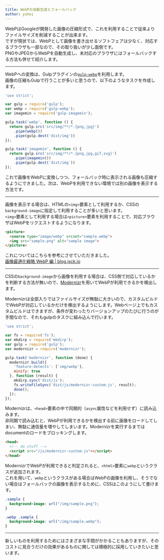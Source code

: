 ```yaml
---
title: WebPの自動生成とフォールバック
author: yuhei
---
```


WebPはGoogleが開発した画像の圧縮形式で、これを利用することで従来よりファイルサイズを削減することが出来ます。  
ですが現状では、WebPとして画像を書き出せるソフトフェアは少なく、対応するブラウザも一部なので、その取り扱いが少し面倒です。  
PNGやJPEGからWebPを自動生成し、未対応のブラウザにはフォールバックする方法も併せて紹介します。

<!-- more -->

---

WebPへの変換は、Gulpプラグインの[`gulp-webp`](https://github.com/sindresorhus/gulp-webp)を利用します。  
画像の圧縮もGulpで行うことが多いと思うので、以下のようなタスクを作成します。

```javascript
'use strict';

var gulp = require('gulp');
var webp = require('gulp-webp');
var imagemin = require('gulp-imagemin');

gulp.task('webp', function () {
  return gulp.src('src/img/**/*.{png,jpg}')
    .pipe(webp())
    .pipe(gulp.dest('dist/img'))
});

gulp.task('imagemin', function () {
  return gulp.src('src/img/**/*.{png,jpg,gif,svg}')
    .pipe(imagemin())
    .pipe(gulp.dest('dist/img'))
});
```

これで画像をWebPに変換しつつ、フォールバック時に表示される画像も圧縮するようにできました。次は、WebPを利用できない環境では別の画像を表示する方法です。

---

画像を表示する場合は、HTMLの`<img>`要素として利用するか、CSSの`background-image`に指定して利用することが多いと思います。  
`<img>`要素として利用する場合は`<picture>`要素を利用することで、対応ブラウザはWebPをリクエストするようになります。

```html
<picture>
  <source type="image/webp" srcset="sample.webp">
  <img src="sample.png" alt="sample image">
</picture>
```

これについてはこちらを参考にさせていただきました。  
[画像最適化戦略 WebP 編 | blog.jxck.io](https://blog.jxck.io/entries/2016-03-26/webp.html)

---

CSSの`background-image`から画像を利用する場合は、CSS側で対応しているかを判断する方法が無いので、[Modernizr](https://modernizr.com/)を用いてWebPが利用できるかを検出します。

Modernizrは全部入りではファイルサイズが無駄に大きいので、カスタムビルドでWebPが対応しているかだけを検出するようにします。Webページ上でもカスタムビルドはできますが、条件が変わったりバージョンアップのたびに行うのが手間なので、それもgulpのタスクに組み込んで行います。

```javascript
'use strict';

var fs = require('fs');
var mkdirp = require('mkdirp');
var gulp = require('gulp');
var modernizr = require('modernizr');

gulp.task('modernizr', function (done) {
  modernizr.build({
    'feature-detects': ['img/webp'],
    minify: true
  }, function (result) {
    mkdirp.sync('dist/js');
    fs.writeFileSync('dist/js/modernizr-custom.js', result);
    done();
  });
});
```

Modernizrは、`<head>`要素の中で同期的（`async`属性などを利用せず）に読み込みます。  
非同期で読み込むと、WebPが利用できるかを検出する前に画像をロードしてしまい、無駄に通信量を増やしてしまいます。Modernizrを実行するまではdocumentのロードをブロッキングします。

```html
<head>
  <!-- do stuff -->
  <script src="/js/modernizr-custom.js"></script>
</head>
```

ModernizrでWebPが利用できると判定されると、`<html>`要素に`webp`というクラスが追加されます。  
これを用いて、`webp`というクラスがある場合はWebPの画像を利用し、そうでない場合はフォールバックの画像を表示するために、CSSはこのようにして書けます。

```css
.sample {
  background-image: url("/img/sample.png");
}

.webp .sample {
  background-image: url("/img/sample.webp");
}
```

---

新しいものを利用するためにはさまざまな手間がかかることもありますが、そのコストに見合うだけの効果があるものに関しては積極的に採用していきたいと思います。
